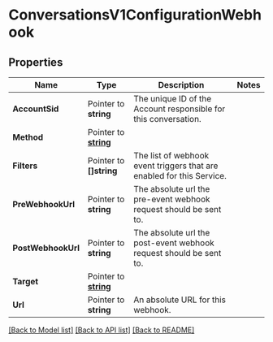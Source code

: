# ConversationsV1ConfigurationWebhook

## Properties

Name | Type | Description | Notes
------------ | ------------- | ------------- | -------------
**AccountSid** | Pointer to **string** | The unique ID of the Account responsible for this conversation. |
**Method** | Pointer to [**string**](ConfigurationWebhookEnumMethod.md) |  |
**Filters** | Pointer to **[]string** | The list of webhook event triggers that are enabled for this Service. |
**PreWebhookUrl** | Pointer to **string** | The absolute url the pre-event webhook request should be sent to. |
**PostWebhookUrl** | Pointer to **string** | The absolute url the post-event webhook request should be sent to. |
**Target** | Pointer to [**string**](ConfigurationWebhookEnumTarget.md) |  |
**Url** | Pointer to **string** | An absolute URL for this webhook. |

[[Back to Model list]](../README.md#documentation-for-models) [[Back to API list]](../README.md#documentation-for-api-endpoints) [[Back to README]](../README.md)


